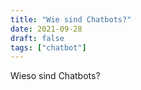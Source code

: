 ```yaml
---
title: "Wie sind Chatbots?"
date: 2021-09-28
draft: false
tags: ["chatbot"]
---
```


Wieso sind Chatbots?